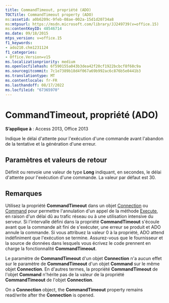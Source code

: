 ```yaml
---
title: CommandTimeout, propriété (ADO)
TOCTitle: CommandTimeout property (ADO)
ms:assetid: a0b6209c-9feb-08ae-002a-15d1d20734a8
ms:mtpsurl: https://msdn.microsoft.com/library/JJ249739(v=office.15)
ms:contentKeyID: 48546714
ms.date: 09/18/2015
mtps_version: v=office.15
f1_keywords:
- ado210.chm1231124
f1_categories:
- Office.Version=v15
ms.localizationpriority: medium
ms.openlocfilehash: 6f590155a043b3dea42f20cf1922bcbcf8f68c9a
ms.sourcegitcommit: 7c1e7389b18d4f067a69b992ac6c876b5e0441b3
ms.translationtype: MT
ms.contentlocale: fr-FR
ms.lasthandoff: 08/17/2022
ms.locfileid: "67365970"
---
```

# <a name="commandtimeout-property-ado"></a>CommandTimeout, propriété (ADO)


**S’applique à** : Access 2013, Office 2013

Indique le délai d'attente pour l'exécution d'une commande avant l'abandon de la tentative et la génération d'une erreur.

## <a name="settings-and-return-values"></a>Paramètres et valeurs de retour

Définit ou renvoie une valeur de type **Long** indiquant, en secondes, le délai d'attente pour l'exécution d'une commande. La valeur par défaut est 30.

## <a name="remarks"></a>Remarques

Utilisez la propriété **CommandTimeout** dans un objet [Connection](connection-object-ado.md) ou [Command](command-object-ado.md) pour permettre l'annulation d'un appel de la méthode [Execute](/office/vba/access/concepts/miscellaneous/execute-method-ado-command), en raison d'un délai dû au trafic réseau ou à une utilisation intensive du serveur. Si l'intervalle défini dans la propriété **CommandTimeout** s'écoule avant que la commande ait fini de s'exécuter, une erreur se produit et ADO annule la commande. Si vous attribuez la valeur 0 à la propriété, ADO attend indéfiniment que l'exécution se termine. Assurez-vous que le fournisseur et la source de données dans lesquels vous écrivez le code prennent en charge la fonctionnalité **CommandTimeout**.

Le paramètre de **CommandTimeout** d'un objet **Connection** n'a aucun effet sur le paramètre de **CommandTimeout** d'un objet **Command** sur le même objet **Connection**. En d'autres termes, la propriété **CommandTimeout** de l'objet **Command** n'hérite pas de la valeur de la propriété **CommandTimeout** de l'objet **Connection**.

On a **Connection** object, the **CommandTimeout** property remains read/write after the **Connection** is opened.

